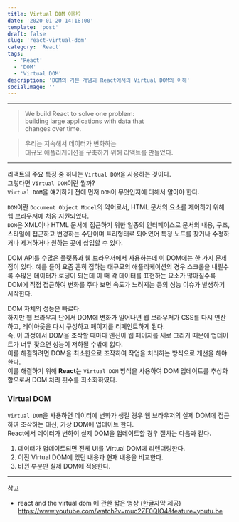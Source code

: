 ```yaml
---
title: Virtual DOM 이란?
date: '2020-01-20 14:18:00'
template: 'post'
draft: false
slug: 'react-virtual-dom'
category: 'React'
tags:
  - 'React'
  - 'DOM'
  - 'Virtual DOM'
description: 'DOM의 기본 개념과 React에서의 Virtual DOM의 이해'
socialImage: ''
---
```


---

> We build React to solve one problem:  
> building large applications with data that  
> changes over time.

> 우리는 지속해서 데이터가 변화하는  
> 대규모 애플리케이션을 구축하기 위해 리액트를 만들었다.

---

리액트의 주요 특징 중 하나는 `Virtual DOM`을 사용하는 것이다.  
그렇다면 `Virtual DOM`이란 뭘까?  
`Virtual DOM`을 얘기하기 전에 먼저 `DOM`이 무엇인지에 대해서 알아야 한다.

`DOM`이란 `Document Object Model`의 약어로서, HTML 문서의 요소를 제어하기 위해 웹 브라우저에 처음 지원되었다.  
`DOM`은 XML이나 HTML 문서에 접근하기 위한 일종의 인터페이스로 문서의 내용, 구조, 스타일에 접근하고 변경하는 수단이며 트리형태로 되어있어 특정 노드를 찾거나 수정하거나 제거하거나 원하는 곳에 삽입할 수 있다.

DOM API를 수많은 플랫폼과 웹 브라우저에서 사용하는데 이 DOM에는 한 가지 문제점이 있다. 예를 들어 요즘 흔히 접하는 대규모의 애플리케이션의 경우 스크롤을 내릴수록 수많은 데이터가 로딩이 되는데 이 때 각 데이터를 표현하는 요소가 많아질수록 DOM에 직접 접근하여 변화를 주다 보면 속도가 느려지는 등의 성능 이슈가 발생하기 시작한다.

DOM 자체의 성능은 빠르다.  
하지만 웹 브라우저 단에서 DOM에 변화가 일어나면 웹 브라우저가 CSS를 다시 연산하고, 레이아웃을 다시 구성하고 페이지를 리페인트하게 된다.  
즉, 이 과정에서 DOM을 조작할 때마다 엔진이 웹 페이지를 새로 그리기 때문에 업데이트가 너무 잦으면 성능이 저하될 수밖에 없다.  
이를 해결하려면 DOM을 최소한으로 조작하여 작업을 처리하는 방식으로 개선을 해야한다.  
이를 해결하기 위해 **React**는 `Virtual DOM` 방식을 사용하여 DOM 업데이트를 추상화함으로써 DOM 처리 횟수를 최소화하였다.

### Virtual DOM

`Virtual DOM`을 사용하면 데이터에 변화가 생길 경우 웹 브라우저의 실제 DOM에 접근하여 조작하는 대신, 가상 DOM에 업데이트 한다.  
React에서 데이터가 변하여 실제 DOM을 업데이트할 경우 절차는 다음과 같다.

1. 데이터가 업데이트되면 전체 UI를 Virtual DOM에 리렌더링한다.
2. 이전 Virtual DOM에 있던 내용과 현재 내용을 비교한다.
3. 바뀐 부분만 실제 DOM에 적용한다.

<hr>

참고

- react and the virtual dom 에 관한 짧은 영상 (한글자막 제공)  
  <https://www.youtube.com/watch?v=muc2ZF0QIO4&feature=youtu.be>
